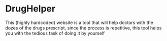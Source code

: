 # DrugHelper
This (highly hardcoded) website is a tool that will help doctors with the dozes of the drugs prescript, since the process is repetitive, this tool helps you with the tedious task of doing it by yourself
